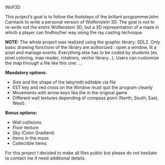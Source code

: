 Wolf3D

This project’s goal is to follow the footsteps of the brillant programmerJohn Carmack to write a personal version of Wolfenstein 3D.
The goal is not to re-write not the entire Wolfenstein 3D, but a 3D representation of a maze in which a player can findhis/her way
using the ray casting technique.

__NOTE:__
The whole project was realized using the graphic library: SDL2.
Only basic drawing functions of the library are authorized : open a window, lit a pixel and manage events.
Everything else has to be coded by students (ex. pixel coloring, map reader, rotations, vector library...).
Users can customize the map through a file like this one: ...

__Mandatory options:__
- Size and the shape of the labyrinth editable via file
- EST key and red cross on the Window must quit the program cleanly
- Movements with arrow keys like the in the original game
- Different wall textures depending of compass point (North, South, East, West).

__Bonus options:__
- Wall collisions
- Floor texture
- Sky (Color Gradient)
- Items in the maze
- Collectible items

For this project I decided to make all files public but please do not hesitate to contact me if need additional details.

